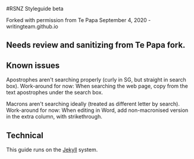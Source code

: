 #RSNZ Styleguide beta

Forked with permission from Te Papa September 4, 2020 - writingteam.github.io

## Needs review and sanitizing from Te Papa fork.

## Known issues

Apostrophes aren't searching properly (curly in SG, but straight in search box). 
Work-around for now: When searching the web page, copy from the text apostrophes under the search box.

Macrons aren't searching ideally (treated as different letter by search).
Work-around for now: When editing in Word, add non-macronised version in the extra column, with strikethrough.

## Technical
This guide runs on the [Jekyll](https://github.com/barryclark/jekyll-now) system.
